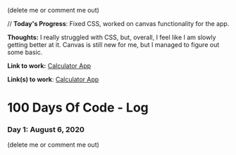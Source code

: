 
<!--- ##### Day 0: February 30, 2016 (Example 1) -->

(delete me or comment me out)

// **Today's Progress**: Fixed CSS, worked on canvas functionality for the app.

 **Thoughts:** I really struggled with CSS, but, overall, I feel like I am slowly getting better at it. Canvas is still new for me, but I managed to figure out some basic.

 **Link to work:** [Calculator App](http://www.example.com)

 **Link(s) to work**: [Calculator App](http://www.example.com)
# 100 Days Of Code - Log


### Day 1: August 6, 2020 
 (delete me or comment me out)






